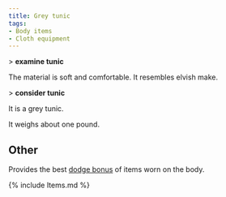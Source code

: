 ```yaml
---
title: Grey tunic
tags:
- Body items
- Cloth equipment
---
```


\> **examine tunic**

The material is soft and comfortable. It resembles elvish make.

\> **consider tunic**

It is a grey tunic.

It weighs about one pound.

## Other

Provides the best [dodge bonus](dodge_bonus "wikilink") of items worn on
the body.

{% include Items.md %}
